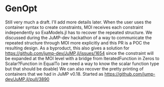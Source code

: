 # GenOpt

Still very much a draft. I'll add more details later.
When the user uses the container syntax to create constraints, MOI receives each constraint independently so ExaModels.jl has to recover the repeated structure. We discussed during the JuMP-dev hackathon of a way to communicate the repeated structure through MOI more explicitly and this PR is a POC the resulting design.
As a byproduct, this also gives a solution for https://github.com/jump-dev/JuMP.jl/issues/1654 since the constraint will be expanded at the MOI level with a bridge from IteratedFunction in Zeros to Scalar?Function in EqualTo (we need a way to know the scalar function type but that should be doable)
We can also recover the pretty printing of containers that we had in JuMP v0.18.
Started as https://github.com/jump-dev/JuMP.jl/pull/3890
